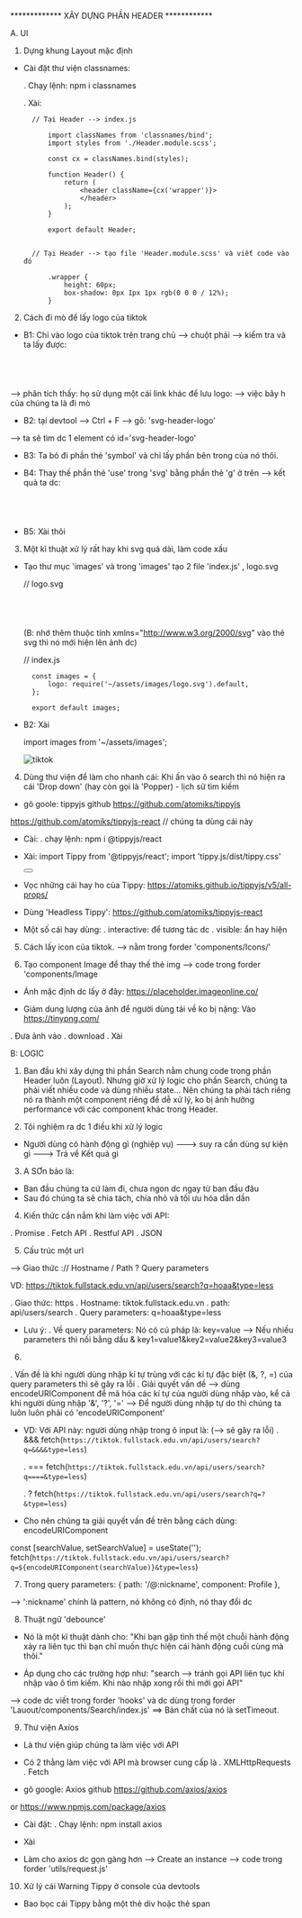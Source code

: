 ************* XÂY DỰNG PHẦN HEADER ************

A. UI

1. Dựng khung Layout mặc định

- Cài đặt thư viện classnames: 

    . Chạy lệnh: npm i classnames

    . Xài:

        // Tại Header --> index.js

            import classNames from 'classnames/bind';
            import styles from './Header.module.scss';

            const cx = classNames.bind(styles);

            function Header() {
                return (
                    <header className={cx('wrapper')}>
                    </header>
                );
            }

            export default Header;
            

        // Tại Header --> tạo file 'Header.module.scss' và viết code vào đó

            .wrapper {
                height: 60px;
                box-shadow: 0px 1px 1px rgb(0 0 0 / 12%);
            }



2. Cách đi mò để lấy logo của tiktok

- B1: Chỉ vào logo của tiktok trên trang chủ --> chuột phải --> kiểm tra
và ta lấy được:

    <svg height="42" width="118" alt="TikTok">
        <use xlink:href="#svg-header-logo"></use>
    </svg>

--> phân tích thấy: họ sử dụng một cái link khác để lưu logo: <use xlink:href="#svg-header-logo"></use>
--> việc bây h của chúng ta là đi mò

- B2: tại devtool --> Ctrl + F --> gõ: 'svg-header-logo'

--> ta sẽ tìm dc 1 element có id='svg-header-logo'

<symbol id="svg-header-logo">
    <g clip-path="url(#clip0)"><path d=" 27.8381..." fill="#25F4EE"></path><path d="9 924C8.04854 28.324 7.42255 28.1578 6.86682 27.8637C7.58224 28.8674 8.75758 29.5259 10.0862 29.5259Z" fill="#25F4EE"></path><path d="M23.9923..." fill="#25F4EE"></path><path d="M20.4088..." fill="#FE2C55"></path><path d="M8.70642.." fill="#FE2C55"></path><path d="M23.9921.. " fill="#FE2C55"></path><path d="M17.4127..." fill="black"></path><path d="M30.0477..." fill="black"></path><path d="M69.0317..." fill="black"></path><path d="M45.7295..." fill="black"></path><path d="M52.347..." fill="black"></path><path d="M102.49..." fill="black"></path><path d="M48.0929..." fill="black"></path><path d="M83.5445..." fill="#25F4EE"></path><path d="M92.8579..." fill="#FE2C55"></path><path d="M91.5803..." fill="black"></path></g><defs><clipPath id="clip0"><rect width="118" height="42" fill="white"></rect></clipPath></defs>
</symbol>

- B3: Ta bỏ đi phần thẻ 'symbol' và chỉ lấy phần bên trong của nó thôi.

    <g clip-path="url(#clip0)"><path d=" 27.8381..." fill="#25F4EE"></path><path d="9 924C8.04854 28.324 7.42255 28.1578 6.86682 27.8637C7.58224 28.8674 8.75758 29.5259 10.0862 29.5259Z" fill="#25F4EE"></path><path d="M23.9923..." fill="#25F4EE"></path><path d="M20.4088..." fill="#FE2C55"></path><path d="M8.70642.." fill="#FE2C55"></path><path d="M23.9921.. " fill="#FE2C55"></path><path d="M17.4127..." fill="black"></path><path d="M30.0477..." fill="black"></path><path d="M69.0317..." fill="black"></path><path d="M45.7295..." fill="black"></path><path d="M52.347..." fill="black"></path><path d="M102.49..." fill="black"></path><path d="M48.0929..." fill="black"></path><path d="M83.5445..." fill="#25F4EE"></path><path d="M92.8579..." fill="#FE2C55"></path><path d="M91.5803..." fill="black"></path></g><defs><clipPath id="clip0"><rect width="118" height="42" fill="white"></rect></clipPath></defs>

- B4: Thay thế phần thẻ 'use' trong 'svg' bằng phần thẻ 'g' ở trên --> kết quả ta dc:

    <svg height="42" width="118" alt="TikTok">
            <g clip-path="url(#clip0)"><path d=" 27.8381..." fill="#25F4EE"></path><path d="9 924C8.04854 28.324 7.42255 28.1578 6.86682 27.8637C7.58224 28.8674 8.75758 29.5259 10.0862 29.5259Z" fill="#25F4EE"></path><path d="M23.9923..." fill="#25F4EE"></path><path d="M20.4088..." fill="#FE2C55"></path><path d="M8.70642.." fill="#FE2C55"></path><path d="M23.9921.. " fill="#FE2C55"></path><path d="M17.4127..." fill="black"></path><path d="M30.0477..." fill="black"></path><path d="M69.0317..." fill="black"></path><path d="M45.7295..." fill="black"></path><path d="M52.347..." fill="black"></path><path d="M102.49..." fill="black"></path><path d="M48.0929..." fill="black"></path><path d="M83.5445..." fill="#25F4EE"></path><path d="M92.8579..." fill="#FE2C55"></path><path d="M91.5803..." fill="black"></path></g><defs><clipPath id="clip0"><rect width="118" height="42" fill="white"></rect></clipPath></defs>
    </svg>

- B5: Xài thôi


3. Một kĩ thuật xử lý rất hay khi svg quá dài, làm code xấu

- Tạo thư mục 'images' và trong 'images' tạo 2 file 'index.js' , logo.svg 

    // logo.svg

    <svg xmlns="http://www.w3.org/2000/svg" height="42" width="118" alt="TikTok">
            <g clip-path="url(#clip0)"><path d=" 27.8381..." fill="#25F4EE"></path><path d="9 924C8.04854 28.324 7.42255 28.1578 6.86682 27.8637C7.58224 28.8674 8.75758 29.5259 10.0862 29.5259Z" fill="#25F4EE"></path><path d="M23.9923..." fill="#25F4EE"></path><path d="M20.4088..." fill="#FE2C55"></path><path d="M8.70642.." fill="#FE2C55"></path><path d="M23.9921.. " fill="#FE2C55"></path><path d="M17.4127..." fill="black"></path><path d="M30.0477..." fill="black"></path><path d="M69.0317..." fill="black"></path><path d="M45.7295..." fill="black"></path><path d="M52.347..." fill="black"></path><path d="M102.49..." fill="black"></path><path d="M48.0929..." fill="black"></path><path d="M83.5445..." fill="#25F4EE"></path><path d="M92.8579..." fill="#FE2C55"></path><path d="M91.5803..." fill="black"></path></g><defs><clipPath id="clip0"><rect width="118" height="42" fill="white"></rect></clipPath></defs>
    </svg>

    (B: nhớ thêm thuộc tính xmlns="http://www.w3.org/2000/svg" vào thẻ svg thì nó mới hiện lên ảnh dc)

    // index.js

        const images = {
            logo: require('~/assets/images/logo.svg').default,
        };

        export default images;


- B2: Xài

    import images from '~/assets/images';

    <img src={images.logo} alt="tiktok" />


4. Dùng thư viện để làm cho nhanh cái: Khi ấn vào ô search thì nó hiện ra cái 'Drop down' (hay còn gọi là 'Popper) - lịch sử tìm kiếm

- gõ goole: tippyjs github
https://github.com/atomiks/tippyjs

https://github.com/atomiks/tippyjs-react   // chúng ta dùng cái này

- Cài:
    . chạy lệnh: npm i @tippyjs/react

- Xài:
    import Tippy from '@tippyjs/react';
    import 'tippy.js/dist/tippy.css'

    <Tippy content="Tìm kiếm">
        <button className={cx('search-btn')}>
            <FontAwesomeIcon icon={faMagnifyingGlass} />
        </button>
    </Tippy>

- Vọc những cái hay ho của Tippy:
    https://atomiks.github.io/tippyjs/v5/all-props/

- Dùng 'Headless Tippy': https://github.com/atomiks/tippyjs-react

- Một số cái hay dùng:
    . interactive: để tương tác dc
    . visible: ẩn hay hiện


5. Cách lấy icon của tiktok. --> nằm trong forder 'components/Icons/'


6. Tạo component Image để thay thế thẻ img --> code trong forder 'components/Image

- Ảnh mặc định dc lấy ở đây: 
https://placeholder.imageonline.co/

- Giảm dung lượng của ảnh để người dùng tải về ko bị nặng: Vào
https://tinypng.com/ 

. Đưa ảnh vảo
. download
. Xài 


B: LOGIC

1. Ban đầu khi xây dựng thì phần Search nằm chung code trong phần Header luôn (Layout).
Nhưng giờ xử lý logic cho phần Search, chúng ta phải viết nhiều code và dùng nhiều state... Nên chúng ta phải tách riêng nó ra thành một component riêng để dễ xử lý, ko bị ảnh hưởng performance với các component khác trong Header.


2. Tôi nghiệm ra dc 1 điều khi xử lý logic

- Người dùng có hành động gì (nghiệp vụ) ---> suy ra cần dùng sự kiện gì ---> Trả về Kết quả gì


3. A SƠn bảo là:
- Ban đầu chúng ta cứ làm đi, chưa ngon dc ngay từ ban đầu đâu
- Sau đó chúng ta sẽ chia tách, chia nhỏ và tối ưu hóa dần dần

4. Kiến thức cần nắm khi làm việc với API:

. Promise
. Fetch API
. Restful API
. JSON

5. Cấu trúc một url

--> Giao thức :// Hostname / Path ? Query parameters

VD: https://tiktok.fullstack.edu.vn/api/users/search?q=hoaa&type=less

. Giao thức: https
. Hostname: tiktok.fullstack.edu.vn
. path: api/users/search
. Query parameters: q=hoaa&type=less

- Lưu ý:
    . Về query parameters: Nó có cú pháp là: key=value
    --> Nếu nhiều parameters thì nối bằng dấu &
       key1=value1&key2=value2&key3=value3


6.  
. Vấn đề là khi người dùng nhập kí tự trùng với các kí tự đặc biệt (&, ?, =) của query parameters thì sẽ gây ra lỗi
. Giải quyết vấn dề  --> dùng encodeURIComponent để mã hóa các kí tự của người dùng nhập vào, kể cả khi người dùng nhập '&', '?', '='
--> Để người dùng nhập tự do thì chúng ta luôn luôn phải có 'encodeURIComponent'

- VD: Với API này: người dùng nhập trong ô input là: (--> sẽ gây ra lỗi)
    . &&&
        fetch(`https://tiktok.fullstack.edu.vn/api/users/search?q=&&&&type=less`)

    . ===
        fetch(`https://tiktok.fullstack.edu.vn/api/users/search?q====&type=less`)

    . ?
        fetch(`https://tiktok.fullstack.edu.vn/api/users/search?q=?&type=less`)

- Cho nên chúng ta giải quyết vấn đề trên bằng cách dùng: encodeURIComponent

const [searchValue, setSearchValue] = useState('');
fetch(`https://tiktok.fullstack.edu.vn/api/users/search?q=${encodeURIComponent(searchValue)}&type=less`)


7. Trong query parameters:
{ path: '/@:nickname', component: Profile },

--> ':nickname' chính là pattern, nó không có định, nó thay đổi dc


8. Thuật ngữ 'debounce'
- Nó là một kĩ thuật dành cho: "Khi bạn gặp tình thế một chuỗi hành động xảy ra liên tục thì bạn chỉ muốn thực hiện cái hành động cuối cùng mà thôi."

- Áp dụng cho các trường hợp như: "search --> tránh gọi API liên tục khi nhập vào ô tìm kiếm. Khi nào nhập xong rồi thì mới gọi API"

--> code dc viết trong forder 'hooks' và dc dùng trong forder 'Lauout/components/Search/index.js'
==> Bản chất của nó là setTimeout.


9. Thư viện Axios

- Là thư viện giúp chúng ta làm việc với API

- Có 2 thằng làm việc với API mà browser cung cấp là
    . XMLHttpRequests
    . Fetch

- gõ google: Axios github
https://github.com/axios/axios

or
https://www.npmjs.com/package/axios

- Cài đặt:
    . Chạy lệnh: npm install axios

- Xài

- Làm cho axios dc gọn gàng hơn --> Create an instance 
    --> code trong forder 'utils/request.js'


10. Xử lý cái Warning Tippy ở console của devtools

- Bao bọc cái Tippy bằng một thẻ div hoặc thẻ span